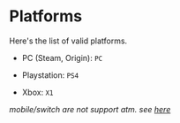 # Platforms

Here's the list of valid platforms.

- PC (Steam, Origin): `PC`

- Playstation: `PS4`

- Xbox: `X1`

*mobile/switch are not support atm. see [here](https://apexlegendsapi.com/#player-statistics)*
